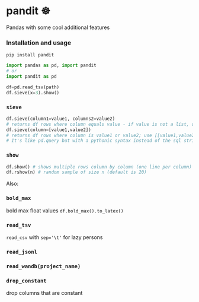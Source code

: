 # pandit ☸️ 
Pandas with some cool additional features

### Installation and usage
`pip install pandit`
```python
import pandas as pd, import pandit
# or 
import pandit as pd

df=pd.read_tsv(path)
df.sieve(x=3).show()
```

### `sieve`
```python
df.sieve(column1=value1, columns2=value2)
# returns df rows where column equals value - if value is not a list, otherwise:
df.sieve(column=[value1,value2])
# returns df rows where column is value1 or value2; use [[value1,value2]] to match lists
# It's like pd.query but with a pythonic syntax instead of the sql string.
```

### `show`
```python
df.show() # shows multiple rows column by column (one line per column) with nice formatting
df.rshow(n) # random sample of size n (default is 20)
```

Also:

### `bold_max`
bold max float values `df.bold_max().to_latex()`
### `read_tsv`
`read_csv` with `sep='\t'` for lazy persons
### `read_jsonl`
### `read_wandb(project_name)`
### `drop_constant`
drop columns that are constant
